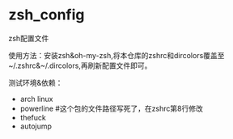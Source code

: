 # zsh_config
zsh配置文件  

使用方法：安装zsh&oh-my-zsh,将本仓库的zshrc和dircolors覆盖至~/.zshrc&~/.dircolors,再刷新配置文件即可。


测试环境&依赖：  
+ arch linux
+ powerline #这个包的文件路径写死了，在zshrc第8行修改
+ thefuck
+ autojump
